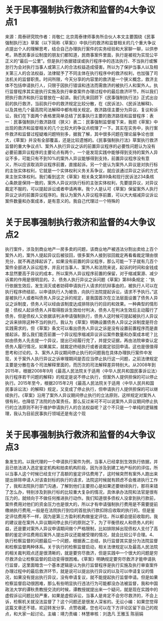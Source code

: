 # 关于民事强制执行救济和监督的4大争议点1

来源：周泰研究院作者：肖敬仁 北京周泰律师事务所合伙人本文主要围绕《民事强制执行法》草案（以下简称《草案》）中执行的救济和监督相关的几个重大争议点提出个人的理解思考，结合自己办理执行案件的实务经验和大家聊一聊，以供参考。熟悉民事诉讼制度的朋友们都知道，民商事案件里面，执行是被视为实现公平正义的“最后一公里”。但是执行依据错误或执行程序中的违法执行、不当执行或懈怠行为会对执行当事人或第三人的合法权益造成侵害。所以为了保护当事人以及相关第三人的合法权益，法律赋予了不同主体在执行程序中的救济权利，也加强了司法机关的监督职责。时间所限，今天分享的内容里的救济是一个狭义概念，救济主体不包括申请执行人，只限于因执行错误和违法而需救济的被执行人和案外人。执行监督程序其实是执行实施及执行审查案件办理过程中的最后救济环节，所以我们把执行救济和执行监督放在一起讲。我们先来回顾下《民事强制执行法》正式出台前的执行救济，当前执行中的救济规定比较分散，在《民诉法》、《民诉法解释》、以及其他几个最高院司法解释中都有相关规定。救济路径主要分为异议、复议和诉讼，我们在下面两个表格里简单总结了民事执行主要的救济路径和监督程序：表一：民事强制执行救济路径（狭义）表二：民事强制监督接下来，我把《草案》中出现的救济和监督相关的几个比较大的争议点梳理了一下。其实在实务中，执行案件救济和监督过程疑难问题特别多，据我了解，其中很多问题在理论届争论也很大，《草案》并没有全部覆盖，还是比较遗憾的。《民事强制执行法》草案执行救济监督的重大争议点1、案外人执行异议之诉的前置异议程序的必要性问题认为没有必要前置异议程序的主要论点有两个，一个是发现实践中能够得到支持的案外人异议不多，可能只有不到10%的案外人异议能够得到支持，前置异议程序没有意义，所以应该取消异议程序前置，直接起诉。另一个是认为案外人异议是对执行标的主张实体权利，它就是一个实体权利义务关系争议，就应该通过异议之诉的方式来主张实体权利。我们看到这次《草案》相关条文第89条和现行民诉法234条核心条款是保持一致的，案外人异议对执行标的主张实体权利，先要提异议，对异议裁定不服的，可以提起诉讼或者申请再审。我个人是认可《草案》保留案外人执行异议之诉的前置异议程序的。我认为案外人异议程序前置，可以大大缩减异议诉讼案件数量和办案成本，是有意义的。我自己代理过一个特殊的

# 关于民事强制执行救济和监督的4大争议点2

执行案件，涉及到商业地产一房多卖的问题，该商业地产被违法分割出卖给上百个案外人的，案外人提起异议后被驳回，很多案外人接到驳回裁定再看看裁定理由很充分，就不再选择起诉了。如果没有前置的异议程序，那么可能一下子就有几百个案件全部进入诉讼程序，并且对当事人、案外人和法院来说，起诉的时间和金钱成本显然要高于异议的成本，所以案外人异议程序前置的保留，对于缩减案源、减少诉累的作用是很明显的。2、债务人执行异议之诉问题《草案》第88条规定：“执行依据生效后，发生消灭或者妨碍申请执行人请求的抗辩事由的，被执行人可以在执行程序终结前，以申请执行人为被告，向执行法院提起诉讼，请求不予执行。”这是被执行人或者叫债务人异议之诉的规定，是我国首次在立法层面设置了债务人异议之诉制度，债务人可以经由该制度达成排除执行的目的和效果。一种典型的情形是：债权人起诉债务人并取得胜诉生效给付判决，债务人在判决生效后主动履行了债务，但是债权人又依据该判决申请强制执行，债务人这时候可提起被执行人异议之诉来排除这种不当的执行。我认为《草案》明确设置债务人异议之诉制度是符合实践需求的，但《草案》条文可以看出债务人异议之诉是没有设置前置程序而是直接起诉。那么我们能否前置一个异议程序缩减异议诉讼案件数量和办案成本呢？比如由债务人先去提一个异议，提出已经履行完了，并提交证据，再由法院审查认定债务人履行情况，如果属实，就裁定终结执行或者说裁定驳回申请。这也是很值得思考和讨论的。3、案外人异议期间停止执行的问题我在具体办理执行案件中发现，关于案外人执行异议之诉审理期间是否应当停止执行这一问题，之前法律规定主要是分散在各个司法解释里面的，而历次的司法解释差异特别大。从2008年到2015年，根据2008年9月《最高人民法院关于适用〈中华人民共和国民事诉讼法〉执行程序若干问题的解释》的规定是说不停止执行，但案外人提供担保的可以停止执行。2015年至今，根据2015年2月《最高人民法院关于适用〈中华人民共和国民事诉讼法〉的解释》规定，又变成了停止执行，但申请执行人提供担保的可以继续执行。《草案》沿用了案外人异议期间停止执行的立法原则，这样规定对案外人很有利，也降低了法院的办案责任。那么反过来可不可以说案外人异议期间停止执行的立法原则不利于维护申请执行人的合法权益呢？这个不只是一个单纯的逻辑推理，我认为目前民事执行领域还是有这个现

# 关于民事强制执行救济和监督的4大争议点3

象发生的。以我代理的一个申请执行案件为例，当事人已经拿到生效执行依据，并且已依法进入选定鉴定机构和拍卖机构阶段，因为涉及到建工地产标的的评估，所以当事人这个时候已经支付了高额的鉴定评估费用了，这时候突然有案外人跑出来提出排除申请人对该查封标的执行的请求，法院这时候就有顾虑不会推进执行工作了，我和法院执行部门沟通，了解到他们主要担心是如果还要继续执行，那将来错了怎么办，特别涉及到执行标的比较重大复杂的情况，具体承办法院和法官是很有压力的，就倾向于不做任何推进执行动作。我们知道很多债权人没拿到执行款前，案件费用对他们的资金压力也是很大的，所以才有申请强制执行费用是不需要提前缴纳执行费用,一般是在法院执行到位的首批执行款扣除应收取的执行的。但是鉴定评估费用不一样，因为是第三方盈利机构做鉴定评估，所以都会提前收取的。我的建议是在案外人异议期间停止执行的原则之下，为了平衡债权人和债务人的利益，还是要对案外人异议申请期间做个严格限制，比如排除掉出现债权人支付了高额的鉴定评估费用后案外人提出异议还能被受理的情况，就会比较公平合理。4、执行检察监督的问题最后一个问题，根据表二总结，执行监督其实是分为法院监督和检察监督两种体系。关于执行的检察监督启动，相关法律规定以及最高人民法院的相关裁判观点还是很清晰的，就是要穷尽救济，但是实践中一个很大的问题是穷尽救济会让检察监督的启动变得很困难。《草案》明确规定要穷尽救济才能申请执行监督，这里面暗含一个基本逻辑是认为执行监督程序是执行实施及执行审查案件办理过程中的最后救济环节，就是说可以提出执行异议的以及可以申请复议的情况，如果没有提出执行异议，没有申请复议，就不能提起执行监督申请。但是如果检察监督启动很困难，那么有些明显执行违法行为可能都没办法被监督，我和中国政法大学的谭秋贵教授交流的时候，谭教授就提出来一个疑问，就是现在实践中的虚假诉讼问题比较严重，如果是虚假诉讼，当事人是肯定不会穷尽救济的，不会上诉，检察机关就没法监督了？这个问题还是很发人深省的。无讼小编：如果您觉得这篇文章还不错，欢迎转发分享、点赞收藏，您也可以在下方评论区留下自己的观点，和大家一起讨论。主编：靖力责编：林慧审核：刘逸凡 王雅玉 陈丽娟 

